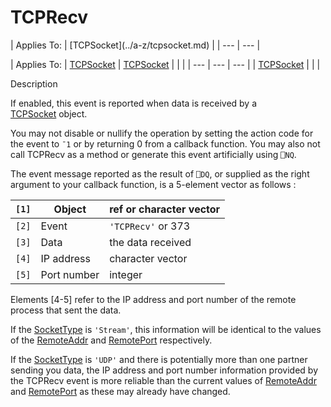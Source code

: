 



<h1 class="heading"><span class="name">TCPRecv</span></h1>
| Applies To: | [TCPSocket](../a-z/tcpsocket.md) |
| --- | ---  |

| Applies To: | [TCPSocket](../a-z/tcpsocket.md) | [TCPSocket](../a-z/tcpsocket.md) |  |  |
| --- | --- | ---  |
| [TCPSocket](../a-z/tcpsocket.md) |  |  |


Description


If enabled, this event is reported when data is received by a [TCPSocket](../a-z/tcpsocket.md) object.


You may not disable or nullify the operation by setting the action code for
the event to `¯1` or by returning 0 from a
callback function. You may also not call TCPRecv as a method or generate this
event artificially using `⎕NQ`.


The event message reported as the result of `⎕DQ`,
or supplied as the right argument to your callback function, is a 5-element
vector as follows :

| `[1]` | Object | ref or character vector |
| --- | --- | ---  |
| `[2]` | Event | `'TCPRecv'` or 373 |
| `[3]` | Data | the data received |
| `[4]` | IP address | character vector |
| `[5]` | Port number | integer |


Elements [4-5] refer to the IP address and port number of the remote process
that sent the data.


If the [SocketType](../a-z/sockettype.md) is `'Stream'`,
this information will be identical to the values of the [RemoteAddr](../a-z/remoteaddr.md) and [RemotePort](../a-z/remoteport.md) respectively.


If the [SocketType](../a-z/sockettype.md) is `'UDP'` and there is potentially more than one partner sending you data, the IP address
and port number information provided by the TCPRecv event is more reliable than
the current values of [RemoteAddr](../a-z/remoteaddr.md) and [RemotePort](../a-z/remoteport.md) as these may already have changed.


